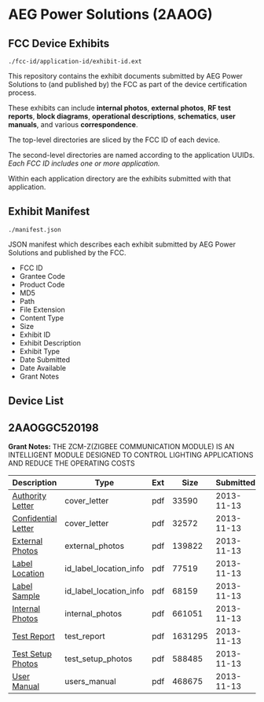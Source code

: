 # AEG Power Solutions (2AAOG)
## FCC Device Exhibits

```
./fcc-id/application-id/exhibit-id.ext
```

This repository contains the exhibit documents submitted by AEG Power Solutions to (and published by) the FCC as part of the device certification process.

These exhibits can include **internal photos**, **external photos**, **RF test reports**, **block diagrams**, **operational descriptions**, **schematics**, **user manuals**, and various **correspondence**.

The top-level directories are sliced by the FCC ID of each device.

The second-level directories are named according to the application UUIDs. *Each FCC ID includes one or more application.*

Within each application directory are the exhibits submitted with that application. 

## Exhibit Manifest

```
./manifest.json
```

JSON manifest which describes each exhibit submitted by AEG Power Solutions and published by the FCC.

- FCC ID
- Grantee Code
- Product Code
- MD5
- Path
- File Extension
- Content Type
- Size
- Exhibit ID
- Exhibit Description
- Exhibit Type
- Date Submitted
- Date Available
- Grant Notes

## Device List
## 2AAOGGC520198
**Grant Notes:** THE ZCM-Z(ZIGBEE COMMUNICATION MODULE) IS AN INTELLIGENT MODULE DESIGNED TO CONTROL LIGHTING APPLICATIONS AND REDUCE THE OPERATING COSTS

| Description | Type | Ext | Size | Submitted | Available |
| ----------- | ---- | --- | ---- | --------- | --------- |
| [Authority Letter](2AAOGGC520198/cb46eb1fb3116758fd48ef6e53ffc10d/2117888.pdf) | cover_letter | pdf | 33590 | 2013-11-13 | 2013-11-13 |
| [Confidential Letter](2AAOGGC520198/cb46eb1fb3116758fd48ef6e53ffc10d/2117889.pdf) | cover_letter | pdf | 32572 | 2013-11-13 | 2013-11-13 |
| [External Photos](2AAOGGC520198/cb46eb1fb3116758fd48ef6e53ffc10d/2117890.pdf) | external_photos | pdf | 139822 | 2013-11-13 | 2013-11-13 |
| [Label Location](2AAOGGC520198/cb46eb1fb3116758fd48ef6e53ffc10d/2117892.pdf) | id_label_location_info | pdf | 77519 | 2013-11-13 | 2013-11-13 |
| [Label Sample](2AAOGGC520198/cb46eb1fb3116758fd48ef6e53ffc10d/2117893.pdf) | id_label_location_info | pdf | 68159 | 2013-11-13 | 2013-11-13 |
| [Internal Photos](2AAOGGC520198/cb46eb1fb3116758fd48ef6e53ffc10d/2117891.pdf) | internal_photos | pdf | 661051 | 2013-11-13 | 2013-11-13 |
| [Test Report](2AAOGGC520198/cb46eb1fb3116758fd48ef6e53ffc10d/2117894.pdf) | test_report | pdf | 1631295 | 2013-11-13 | 2013-11-13 |
| [Test Setup Photos](2AAOGGC520198/cb46eb1fb3116758fd48ef6e53ffc10d/2117895.pdf) | test_setup_photos | pdf | 588485 | 2013-11-13 | 2013-11-13 |
| [User Manual](2AAOGGC520198/cb46eb1fb3116758fd48ef6e53ffc10d/2117896.pdf) | users_manual | pdf | 468675 | 2013-11-13 | 2013-11-13 |
